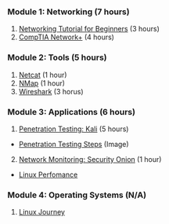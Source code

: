 ### Module 1: Networking (7 hours)
1. [Networking Tutorial for Beginners](https://www.youtube.com/watch?v=xpXhudbsrr8 "Networking") (3 hours)
2. [CompTIA Network+](https://www.youtube.com/watch?v=vrh0epPAC5w "Network+") (4 hours)

### Module 2: Tools (5 hours)
1. [Netcat](https://www.youtube.com/playlist?list=PLW5y1tjAOzI1v-RQ8rAftvqKawXQR87eL "Netcat") (1 hour)
2. [NMap](https://www.youtube.com/playlist?list=PLW5y1tjAOzI0ZLv7YfQtToQmc0yVDfkKO "NMap") (1 hour)
3. [Wireshark](https://www.youtube.com/playlist?list=PLW5y1tjAOzI30OkWG_rhUstdJTk1FgU2W "Wireshark") (3 horus)

### Module 3: Applications (6 hours)
1. [Penetration Testing: Kali](https://www.youtube.com/watch?v=7nF2BAfWUEg "Pen Test") (5 hours)
 * [Penetration Testing Steps](https://mywebclasses.files.wordpress.com/2014/07/pentest.png?w=593 "Steps") (Image)
2. [Network Monitoring: Security Onion](https://www.youtube.com/playlist?list=PLMN5wm-C5YjyieO63g8LbaiWTSJRj0DBe) (1 hour)
 * [Linux Perfomance](http://www.brendangregg.com/linuxperf.html)

### Module 4: Operating Systems (N/A)
1. [Linux Journey](https://linuxjourney.com/)
